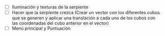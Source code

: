 - [ ] Iluminación y texturas de la serpiente
- [ ] Hacer que la serpiente crezca (Crear un vector con los diferentes cubos que se generen y aplicar una translación a cada uno de los cubos con las coordenadas del cubo anterior en el vector)
- [ ] Menú principal y Puntuación 
